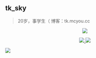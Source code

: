 ## tk_sky  
> 20岁，事学生（  博客：tk.mcyou.cc  

<p align="center">
  <a href="http://tk.mcyou.cc">
    <img src="https://github-readme-stats-eight-theta.vercel.app/api?username=tksky1&show_icons=true&include_all_commits=true&count_private=true&hide=issues"/> 
  </a>
</p>
<p align="center">
  <a href="https://github.com/tksky1"> 
    <img src="https://github-readme-stats-eight-theta.vercel.app/api/top-langs/?username=tksky1&layout=compact&langs_count=5"/>  <!--可修改-->
  </a>
   <a href="https://https://github.com/tksky1/CubeUniverse"> 
    <img src="https://github-readme-stats.anuraghazra1.vercel.app/api/pin/?username=tksky1&repo=CubeUniverse"/>
  </a>  
</p>


<img src="https://github.com/saadeghi/saadeghi/blob/master/dino.gif">
